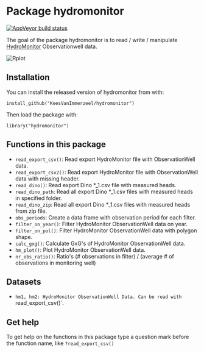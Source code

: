 
# Package hydromonitor

<!-- badges: start -->
[![AppVeyor build status](https://ci.appveyor.com/api/projects/status/github/KeesVanImmerzeel/hydromonitor?branch=master&svg=true)](https://ci.appveyor.com/project/KeesVanImmerzeel/hydromonitor)

<!-- badges: end -->

The goal of the package hydromonitor is to read / write / manipulate [HydroMonitor](https://www.kwrwater.nl/tools-producten/hydromonitor/) Observationwell data. 

![Rplot](https://user-images.githubusercontent.com/16401251/90610250-71ca0400-e205-11ea-8d81-149542d35b93.png)

## Installation

You can install the released version of hydromonitor from with:

`install_github("KeesVanImmerzeel/hydromonitor")`

Then load the package with:

`library("hydromonitor")` 

## Functions in this package

- `read_export_csv()`: Read export HydroMonitor file with ObservationWell data.
- `read_export_csv2()`: Read export HydroMonitor file with ObservationWell data with missing header.
- `read_dino()`: Read export Dino *_1.csv file with measured heads.
- `read_dino_path`: Read all export Dino *_1.csv files with measured heads in specified folder.
- `read_dino_zip`: Read all export Dino *_1.csv files with measured heads from zip file.
- `obs_periods`: Create a data frame with observation period for each filter.
- `filter_on_year()`: Filter HydroMonitor ObservationWell data on year.
- `filter_on_pol()`: Filter HydroMonitor ObservationWell data with polygon shape.
- `calc_gxg()`: Calculate GxG's of HydroMonitor ObservationWell data.
- `hm_plot()`: Plot HydroMonitor ObservationWell data.
- `nr_obs_ratio()`: Ratio's (# observations in filter) / (average # of observations in monitoring well)

## Datasets

- `hm1, hm2: HydroMonitor ObservationWell Data. Can be read with `read_export_csv()`.

## Get help

To get help on the functions in this package type a question mark before the function name, like `?read_export_csv()`




